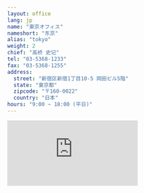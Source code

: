 ```yaml
---
layout: office
lang: jp
name: "東京オフィス"
nameshort: "东京"
alias: "tokyo"
weight: 2
chief: "高桥 史记"
tel: "03-5368-1233"
fax: "03-5368-1255"
address:
  street: "新宿区新宿1丁目10-5 岡田ビル5階"
  state: "東京都"
  zipcode: "〒160-0022"
  country: "日本"
hours: "9:00 ~ 18:00 (平日)"
---
```


<iframe src="https://www.google.com/maps/embed?pb=!1m14!1m8!1m3!1d6481.085525349333!2d139.713298!3d35.688259!3m2!1i1024!2i768!4f13.1!3m3!1m2!1s0x60188ce98e35e175%3A0x15b252415d8f419b!2zSmFwYW4sIOOAkjE2MC0wMDIyIFTFjWt5xY0tdG8sIFNoaW5qdWt1LWt1LCBTaGluanVrdSwgMSBDaG9tZeKIkjEwLCDlsqHnlLDjg5Pjg6s!5e0!3m2!1sen!2sjp!4v1474153729988" frameborder="0" style="border:0" allowfullscreen class="center-block googlemap"></iframe>
